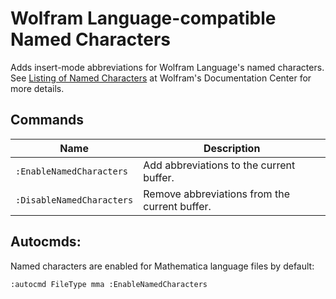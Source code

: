 # Wolfram Language-compatible Named Characters

Adds insert-mode abbreviations for Wolfram Language's named characters.
See [Listing of Named Characters] at Wolfram's Documentation Center for more details.

[Listing of Named Characters]: https://reference.wolfram.com/language/guide/ListingOfNamedCharacters.html

## Commands

Name                     |Description
-------------------------|---------------------------------------------
`:EnableNamedCharacters` |Add abbreviations to the current buffer.
`:DisableNamedCharacters`|Remove abbreviations from the current buffer.

## Autocmds:

Named characters are enabled for Mathematica language files by default:

```vim
:autocmd FileType mma :EnableNamedCharacters
```
